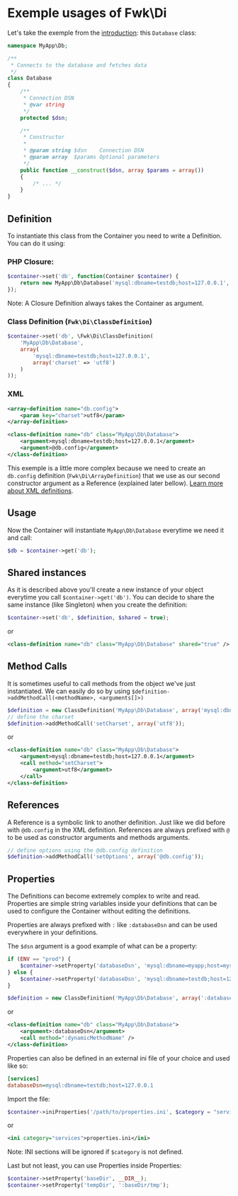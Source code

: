 # Exemple usages of Fwk\Di

Let's take the exemple from the [introduction](./README.md): this ```Database``` class:

``` php
namespace MyApp\Db;

/**
 * Connects to the database and fetches data
 */
class Database
{
    /**
     * Connection DSN
     * @var string
     */
    protected $dsn;

    /**
     * Constructor
     *
     * @param string $dsn    Connection DSN
     * @param array  $params Optional parameters
     */
    public function __construct($dsn, array $params = array())
    {
        /* ... */
    }
}

```

## Definition

To instantiate this class from the Container you need to write a Definition. You can do it using: 

### PHP Closure:
``` php
$container->set('db', function(Container $container) {  
    return new MyApp\Db\Database('mysql:dbname=testdb;host=127.0.0.1', array('charset' => 'utf8'));
});
```
Note: A Closure Definition always takes the Container as argument.

### Class Definition (```Fwk\Di\ClassDefinition```)
``` php
$container->set('db', \Fwk\Di\ClassDefinition(
    'MyApp\Db\Database',
    array(
        'mysql:dbname=testdb;host=127.0.0.1',
        array('charset' => 'utf8')
    )
));
```

### XML
``` xml
<array-definition name="db.config">
    <param key="charset">utf8</param>
</array-definition>

<class-definition name="db" class="MyApp\Db\Database">
    <argument>mysql:dbname=testdb;host=127.0.0.1</argument>
    <argument>@db.config</argument>
</class-definition> 
```
This exemple is a little more complex because we need to create an ```db.config``` definition (```Fwk\Di\ArrayDefinition```) that we use as our second constructor argument as a Reference (explained later bellow). [Learn more about XML definitions](./container-builder.md).

## Usage 

Now the Container will instantiate ```MyApp\Db\Database``` everytime we need it and call:
``` php 
$db = $container->get('db');
```

## Shared instances

As it is described above you'll create a new instance of your object everytime you call ```$container->get('db')```. You can decide to share the same instance (like Singleton) when you create the definition:

``` php
$container->set('db', $definition, $shared = true);
```
or
``` xml
<class-definition name="db" class="MyApp\Db\Database" shared="true" />
```

## Method Calls

It is sometimes useful to call methods from the object we've just instantiated. We can easily do so by using ```$definition->addMethodCall(<methodName>, <arguments[]>)```

``` php
$definition = new ClassDefinition('MyApp\Db\Database', array('mysql:dbname=testdb;host=127.0.0.1'));
// define the charset
$definition->addMethodCall('setCharset', array('utf8'));
```
or
``` xml
<class-definition name="db" class="MyApp\Db\Database">
    <argument>mysql:dbname=testdb;host=127.0.0.1</argument>
    <call method="setCharset">
        <argument>utf8</argument>
    </call>
</class-definition> 
```

## References

A Reference is a symbolic link to another definition. Just like we did before with ```@db.config``` in the XML definition. References are always prefixed with ```@``` to be used as constructor arguments and methods arguments.

``` php
// define options using the @db.config definition
$definition->addMethodCall('setOptions', array('@db.config'));
```

## Properties

The Definitions can become extremely complex to write and read. Properties are simple string variables inside your definitions that can be used to configure the Container without editing the definitions. 

Properties are always prefixed with ```:``` like ```:databaseDsn``` and can be used everywhere in your definitions.

The ```$dsn``` argument is a good example of what can be a property:
``` php
if (ENV == "prod") {
    $container->setProperty('databaseDsn', 'mysql:dbname=myapp;host=mysql-host.prod');
} else {
    $container->setProperty('databaseDsn', 'mysql:dbname=testdb;host=127.0.0.1');
}

$definition = new ClassDefinition('MyApp\Db\Database', array(':databaseDsn'));
```
or
``` xml
<class-definition name="db" class="MyApp\Db\Database">
    <argument>:databaseDsn</argument>
    <call method=":dynamicMethodName" />
</class-definition> 
```

Properties can also be defined in an external ini file of your choice and used like so:
``` ini
[services]
databaseDsn=mysql:dbname=testdb;host=127.0.0.1
```

Import the file:
``` php
$container->iniProperties('/path/to/properties.ini', $category = "services")
```
or
``` xml
<ini category="services">properties.ini</ini>
```
Note: INI sections will be ignored if ```$category``` is not defined.

Last but not least, you can use Properties inside Properties:
``` php
$container->setProperty('baseDir', __DIR__);
$container->setProperty('tempDir', ':baseDir/tmp');
```

